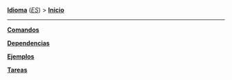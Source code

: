 **[Idioma][1]** (*[ES][2]*) > **[Inicio][2]**

***

**[Comandos][3]**

**[Dependencias][4]**

**[Ejemplos][5]**

**[Tareas][6]**

[1]: Select-your-language
[2]: Inicio
[3]: Comandos
[4]: Dependencias
[5]: Ejemplos
[6]: Tareas
